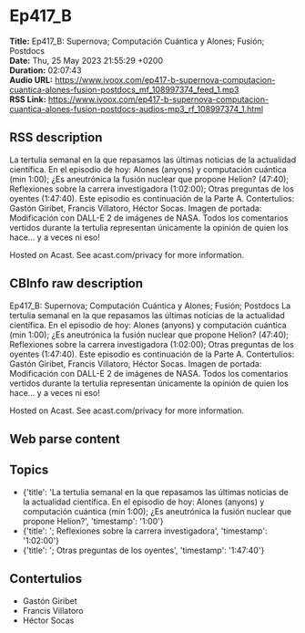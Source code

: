 # Ep417_B  
**Title:** Ep417_B: Supernova; Computación Cuántica y Alones; Fusión; Postdocs  
**Date:** Thu, 25 May 2023 21:55:29 +0200  
**Duration:** 02:07:43  
**Audio URL:** https://www.ivoox.com/ep417-b-supernova-computacion-cuantica-alones-fusion-postdocs_mf_108997374_feed_1.mp3  
**RSS Link:** https://www.ivoox.com/ep417-b-supernova-computacion-cuantica-alones-fusion-postdocs-audios-mp3_rf_108997374_1.html  

## RSS description
La tertulia semanal en la que repasamos las últimas noticias de la actualidad científica. En el episodio de hoy: Alones (anyons) y computación cuántica (min 1:00); ¿Es aneutrónica la fusión nuclear que propone Helion? (47:40); Reflexiones sobre la carrera investigadora (1:02:00); Otras preguntas de los oyentes (1:47:40). Este episodio es continuación de la Parte A. Contertulios: Gastón Giribet, Francis Villatoro, Héctor Socas. Imagen de portada: Modificación con DALL-E 2 de imágenes de NASA. Todos los comentarios vertidos durante la tertulia representan únicamente la opinión de quien los hace... y a veces ni eso!

 Hosted on Acast. See acast.com/privacy for more information.

## CBInfo raw description
Ep417_B: Supernova; Computación Cuántica y Alones; Fusión; Postdocs
La tertulia semanal en la que repasamos las últimas noticias de la actualidad científica. En el episodio de hoy: Alones (anyons) y computación cuántica (min 1:00); ¿Es aneutrónica la fusión nuclear que propone Helion? (47:40); Reflexiones sobre la carrera investigadora (1:02:00); Otras preguntas de los oyentes (1:47:40). Este episodio es continuación de la Parte A. Contertulios: Gastón Giribet, Francis Villatoro, Héctor Socas. Imagen de portada: Modificación con DALL-E 2 de imágenes de NASA. Todos los comentarios vertidos durante la tertulia representan únicamente la opinión de quien los hace... y a veces ni eso!



 Hosted on Acast. See acast.com/privacy for more information.




## Web parse content


## Topics
- {'title': 'La tertulia semanal en la que repasamos las últimas noticias de la actualidad científica. En el episodio de hoy: Alones (anyons) y computación cuántica (min 1:00); ¿Es aneutrónica la fusión nuclear que propone Helion?', 'timestamp': '1:00'}
- {'title': '; Reflexiones sobre la carrera investigadora', 'timestamp': '1:02:00'}
- {'title': '; Otras preguntas de los oyentes', 'timestamp': '1:47:40'}
## Contertulios
- Gastón Giribet
- Francis Villatoro
- Héctor Socas